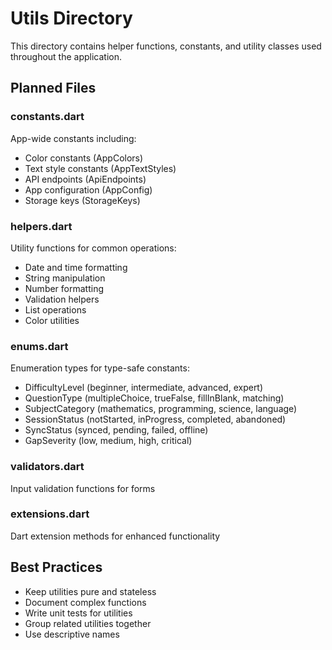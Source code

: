 # Utils Directory

This directory contains helper functions, constants, and utility classes used throughout the application.

## Planned Files

### constants.dart
App-wide constants including:
- Color constants (AppColors)
- Text style constants (AppTextStyles)
- API endpoints (ApiEndpoints)
- App configuration (AppConfig)
- Storage keys (StorageKeys)

### helpers.dart
Utility functions for common operations:
- Date and time formatting
- String manipulation
- Number formatting
- Validation helpers
- List operations
- Color utilities

### enums.dart
Enumeration types for type-safe constants:
- DifficultyLevel (beginner, intermediate, advanced, expert)
- QuestionType (multipleChoice, trueFalse, fillInBlank, matching)
- SubjectCategory (mathematics, programming, science, language)
- SessionStatus (notStarted, inProgress, completed, abandoned)
- SyncStatus (synced, pending, failed, offline)
- GapSeverity (low, medium, high, critical)

### validators.dart
Input validation functions for forms

### extensions.dart
Dart extension methods for enhanced functionality

## Best Practices
- Keep utilities pure and stateless
- Document complex functions
- Write unit tests for utilities
- Group related utilities together
- Use descriptive names
